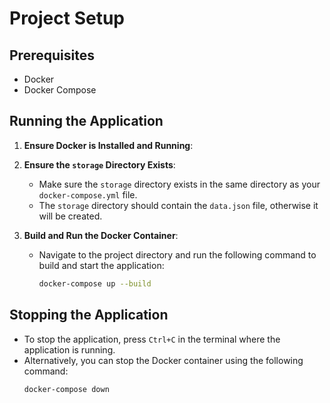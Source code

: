 # Project Setup

## Prerequisites

- Docker
- Docker Compose

## Running the Application

1. **Ensure Docker is Installed and Running**:

2. **Ensure the `storage` Directory Exists**:

   - Make sure the `storage` directory exists in the same directory as your `docker-compose.yml` file.
   - The `storage` directory should contain the `data.json` file, otherwise it will be created.

3. **Build and Run the Docker Container**:

   - Navigate to the project directory and run the following command to build and start the application:
     ```sh
     docker-compose up --build
     ```

## Stopping the Application

- To stop the application, press `Ctrl+C` in the terminal where the application is running.
- Alternatively, you can stop the Docker container using the following command:
  ```sh
  docker-compose down
  ```
